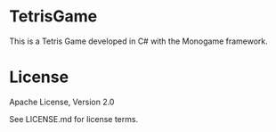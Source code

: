 TetrisGame
==========

This is a Tetris Game developed in C# with the Monogame framework.


License
=======

Apache License, Version 2.0

See LICENSE.md for license terms.
